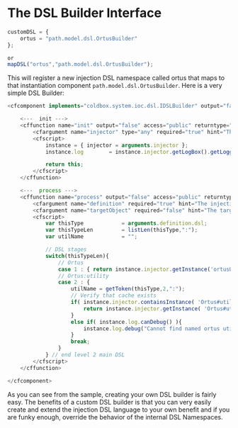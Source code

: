 # The DSL Builder Interface

```javascript
customDSL = {
	ortus = "path.model.dsl.OrtusBuilder"
};

or
mapDSL("ortus","path.model.dsl.OrtusBuilder");
```

This will register a new injection DSL namespace called ortus that maps to that instantiation component `path.model.dsl.OrtusBuilder`. Here is a very simple DSL Builder:

```javascript
<cfcomponent implements="coldbox.system.ioc.dsl.IDSLBuilder" output="false">

	<---  init --->
    <cffunction name="init" output="false" access="public" returntype="any" hint="Configure the DSL for operation and returns itself" colddoc:generic="coldbox.system.ioc.dsl.IDSLBuilder">
    	<cfargument name="injector" type="any" required="true" hint="The linked WireBox injector" colddoc:generic="wirebox.system.ioc.Injector"/>
		<cfscript>
			instance = { injector = arguments.injector };
			instance.log		= instance.injector.getLogBox().getLogger( this );

			return this;
		</cfscript>
    </cffunction>

	<---  process --->
    <cffunction name="process" output="false" access="public" returntype="any" hint="Process an incoming DSL definition and produce an object with it.">
		<cfargument name="definition" required="true" hint="The injection dsl definition structure to process. Keys: name, dsl"/>
		<cfargument name="targetObject" required="false" hint="The target object we are building the DSL dependency for."/>
		<cfscript>
			var thisType 			= arguments.definition.dsl;
			var thisTypeLen 		= listLen(thisType,":");
			var utilName 			= "";

			// DSL stages
			switch(thisTypeLen){
				// Ortus
				case 1 : { return instance.injector.getInstance('ortusUtil'); }
				// Ortus:utility
				case 2 : {
					utilName = getToken(thisType,2,":");
					// Verify that cache exists
					if( instance.injector.containsInstance( 'Ortus#utilName'# ) ){
						return instance.injector.getInstance( 'Ortus#utilName#' );
					}
					else if( instance.log.canDebug() ){
						instance.log.debug("Cannot find named ortus utility #utilName# using definition: #arguments.definition.toString()#");
					}
					break;
				}
			} // end level 2 main DSL
		</cfscript>
    </cffunction>

</cfcomponent>
```
As you can see from the sample, creating your own DSL builder is fairly easy. The benefits of a custom DSL builder is that you can very easily create and extend the injection DSL language to your own benefit and if you are funky enough, override the behavior of the internal DSL Namespaces.

